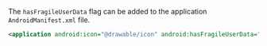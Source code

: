 The `hasFragileUserData` flag can be added to the application `AndroidManifest.xml` file. 

```xml
<application android:icon="@drawable/icon" android:hasFragileUserData="true">
```
